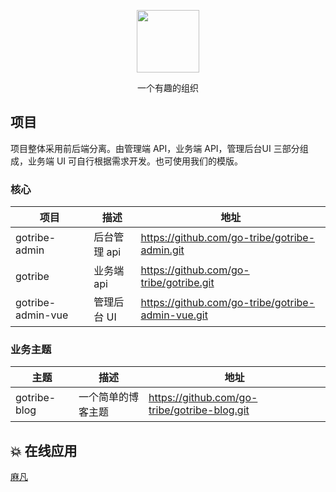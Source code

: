 <p align="center">
  <a href="https://www.gotribe.cn">
    <img width="100" height="100" src="https://avatars.githubusercontent.com/u/106083123?s=400&u=985e6fbd108c676fe8a72743d675a047ae4785ba&v=4">
  </a>
</p>

<p align="center">一个有趣的组织</p>

## 项目

项目整体采用前后端分离。由管理端 API，业务端 API，管理后台UI 三部分组成，业务端 UI 可自行根据需求开发。也可使用我们的模版。

### 核心
| 项目 | 描述       |地址|
| --- |----------| --- |
| gotribe-admin | 后台管理 api | https://github.com/go-tribe/gotribe-admin.git |
| gotribe | 业务端 api  | https://github.com/go-tribe/gotribe.git |
| gotribe-admin-vue | 管理后台 UI  | https://github.com/go-tribe/gotribe-admin-vue.git |

### 业务主题
| 主题          | 描述        | 地址                                           |
|-------------|-----------|----------------------------------------------| 
| gotribe-blog | 一个简单的博客主题 | https://github.com/go-tribe/gotribe-blog.git  |

## 💥 在线应用
[麻凡](https://www.dengmengmian.com)
